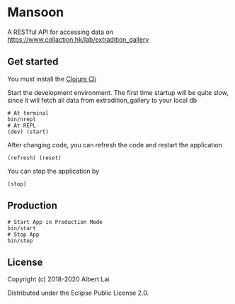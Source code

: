 # Mansoon

A RESTful API for accessing data on https://www.collaction.hk/lab/extradition_gallery

## Get started

You must install the [Clojure Cli](https://clojure.org/guides/getting_started)

Start the development environment. The first time startup will be quite slow, since it will fetch all data from extradition_gallery
to your local db

```
# At terminal
bin/nrepl
# At REPL
(dev) (start)
```

After changing code, you can refresh the code and restart the application

```
(refresh) (reset)
```

You can stop the application by

```
(stop)
```

## Production

```
# Start App in Production Mode
bin/start
# Stop App
bin/stop
```

## License

Copyright (c) 2018-2020 Albert Lai

Distributed under the Eclipse Public License 2.0.

